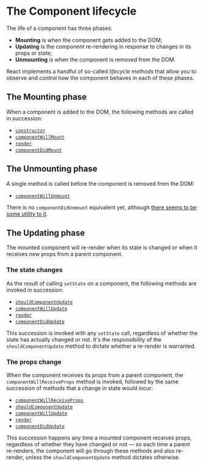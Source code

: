 # The Component lifecycle

The life of a component has three phases:

* __Mounting__ is when the component gets added to the DOM;
* __Updating__ is the component re-rendering in response to changes in its props or state;
* __Unmounting__ is when the component is removed from the DOM.

React implements a handful of so-called _lifecycle methods_ that allow you to observe and control how the component behaves in each of these phases. 

## The Mounting phase

When a component is added to the DOM, the following methods are called in succession:

* [`constructor`](https://reactjs.org/docs/react-component.html#constructor)
* [`componentWillMount`](https://reactjs.org/docs/react-component.html#componentwillmount)
* [`render`](https://reactjs.org/docs/react-component.html#render)
* [`componentDidMount`](https://reactjs.org/docs/react-component.html#componentdidmount)

## The Unmounting phase

A single method is called before the component is removed from the DOM:

* [`componentWillUnmount`](https://reactjs.org/docs/react-component.html#componentwillunmount)

There is no `componentDidUnmount` equivalent yet, although [there seems to be some utility to it](https://github.com/facebook/react/issues/6424).

## The Updating phase

The mounted component will re-render when its state is changed or when it receives new props from a parent component. 

### The state changes

As the result of calling `setState` on a component, the following methods are invoked in succession:

* [`shouldComponentUpdate`](https://reactjs.org/docs/react-component.html#shouldcomponentupdate)
* [`componentWillUpdate`](https://reactjs.org/docs/react-component.html#componentwillupdate)
* [`render`](https://reactjs.org/docs/react-component.html#render)
* [`componentDidUpdate`](https://reactjs.org/docs/react-component.html#componentdidupdate)

This succession is invoked with any `setState` call, regardless of whether the state has actually changed or not. It's the responsibility of the `shouldComponentUpdate` method to dictate whether a re-render is warranted.

### The props change

When the component receives its props from a parent component, the `componentWillReceiveProps` method is invoked, followed by the same succession of methods that a change in state would incur:

* [`componentWillReceiveProps`](https://reactjs.org/docs/react-component.html#componentwillreceiveprops)
* [`shouldComponentUpdate`](https://reactjs.org/docs/react-component.html#shouldcomponentupdate)
* [`componentWillUpdate`](https://reactjs.org/docs/react-component.html#componentwillupdate)
* [`render`](https://reactjs.org/docs/react-component.html#render)
* [`componentDidUpdate`](https://reactjs.org/docs/react-component.html#componentdidupdate)

This succession happens any time a mounted component receives props, regardless of whether they have changed or not — so each time a parent re-renders, the component will go through these methods and also re-render, unless the `shouldComponentUpdate` method dictates otherwise.

